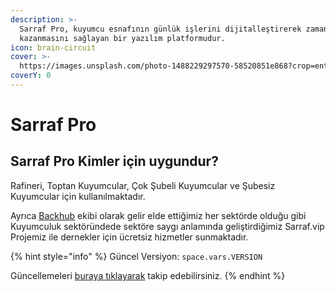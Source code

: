```yaml
---
description: >-
  Sarraf Pro, kuyumcu esnafının günlük işlerini dijitalleştirerek zaman
  kazanmasını sağlayan bir yazılım platformudur.
icon: brain-circuit
cover: >-
  https://images.unsplash.com/photo-1488229297570-58520851e868?crop=entropy&cs=srgb&fm=jpg&ixid=M3wxOTcwMjR8MHwxfHNlYXJjaHwxfHxnb2xkJTIwYnJhaW58ZW58MHx8fHwxNzQ2MzkwMDY4fDA&ixlib=rb-4.0.3&q=85
coverY: 0
---
```


# Sarraf Pro

## Sarraf Pro Kimler için uygundur?

Rafineri, Toptan Kuyumcular, Çok Şubeli Kuyumcular ve Şubesiz Kuyumcular için kullanılmaktadır.



Ayrıca [Backhub](https://backhub.tr/) ekibi olarak gelir elde ettiğimiz her sektörde olduğu gibi Kuyumculuk sektöründede sektöre saygı anlamında geliştirdiğimiz Sarraf.vip Projemiz ile dernekler için ücretsiz hizmetler sunmaktadır.



{% hint style="info" %}
Güncel Versiyon: <code class="expression">space.vars.VERSION</code>

Güncellemeleri [buraya tıklayarak](guncellemeler/) takip edebilirsiniz.
{% endhint %}
